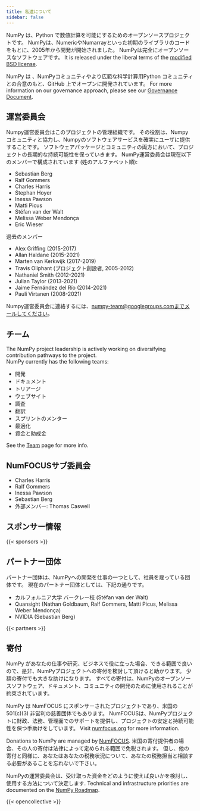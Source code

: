 ```yaml
---
title: 私達について
sidebar: false
---
```


NumPy は、Python で数値計算を可能にするためのオープンソースプロジェクトです。 NumPyは、NumericやNumarrayといった初期のライブラリのコードをもとに、2005年から開発が開始されました。 NumPyは完全にオープンソースなソフトウェアです。 It is released under the liberal terms of the [modified BSD license](https://github.com/numpy/numpy/blob/main/LICENSE.txt).

NumPy は 、NumPyコミュニティやより広範な科学計算用Python コミュニティとの合意のもと、GitHub 上でオープンに開発されています。 For more information on our governance approach, please see our [Governance Document](https://www.numpy.org/devdocs/dev/governance/index.html).

## 運営委員会

Numpy運営委員会はこのプロジェクトの管理組織です。 その役割は、Numpy コミュニティと協力し、Numpyのソフトウェアサービスを確実にユーザに提供することです。 ソフトウェアパッケージとコミュニティの両方において、プロジェクトの長期的な持続可能性を保っていきます。 NumPy運営委員会は現在以下のメンバーで構成されています (姓のアルファベット順):

- Sebastian Berg
- Ralf Gommers
- Charles Harris
- Stephan Hoyer
- Inessa Pawson
- Matti Picus
- Stéfan van der Walt
- Melissa Weber Mendonça
- Eric Wieser

過去のメンバー

- Alex Griffing (2015-2017)
- Allan Haldane (2015-2021)
- Marten van Kerkwijk (2017-2019)
- Travis Oliphant (プロジェクト創設者, 2005-2012)
- Nathaniel Smith (2012-2021)
- Julian Taylor (2013-2021)
- Jaime Fernández del Río (2014-2021)
- Pauli Virtanen (2008-2021)

Numpy運営委員会に連絡するには、numpy-team@googlegroups.comまでメールしてください。

## チーム

The NumPy project leadership is actively working on diversifying contribution pathways to the project.<br>
NumPy currently has the following teams:

- 開発
- ドキュメント
- トリアージ
- ウェブサイト
- 調査
- 翻訳
- スプリントのメンター
- 最適化
- 資金と助成金

See the [Team](/teams) page for more info.

## NumFOCUSサブ委員会

- Charles Harris
- Ralf Gommers
- Inessa Pawson
- Sebastian Berg
- 外部メンバー: Thomas Caswell

## スポンサー情報

{{< sponsors >}}

## パートナー団体

パートナー団体は、NumPyへの開発を仕事の一つとして、社員を雇っている団体です。 現在のパートナー団体としては、下記の通りです。

- カルフォルニア大学 バークレー校 (Stéfan van der Walt)
- Quansight (Nathan Goldbaum, Ralf Gommers, Matti Picus, Melissa Weber Mendonça)
- NVIDIA (Sebastian Berg)

{{< partners >}}

## 寄付

NumPy があなたの仕事や研究、ビジネスで役に立った場合、できる範囲で良いので、是非、NumPyプロジェクトへの寄付を検討して頂けると助かります。 少額の寄付でも大きな助けになります。 すべての寄付は、NumPyのオープンソースソフトウェア、ドキュメント、コミュニティの開発のために使用されることが約束されています。

NumPy は NumFOCUS にスポンサーされたプロジェクトであり、米国の 501(c)(3) 非営利の慈善団体でもあります。 NumFOCUSは、NumPyプロジェクトに財政、法務、管理面でのサポートを提供し、プロジェクトの安定と持続可能性を保つ手助けをしています。 Visit [numfocus.org](https://numfocus.org) for more information.

Donations to NumPy are managed by [NumFOCUS](https://numfocus.org). 米国の寄付提供者の場合、その人の寄付は法律によって定められる範囲で免税されます。 但し、他の寄付と同様に、あなたはあなたの税務状況について、あなたの税務担当と相談する必要があることを忘れないで下さい。

NumPyの運営委員会は、受け取った資金をどのように使えば良いかを検討し、使用する方法について決定します. Technical and infrastructure priorities are documented on the [NumPy Roadmap](https://www.numpy.org/neps/index.html#roadmap).

{{< opencollective >}}

